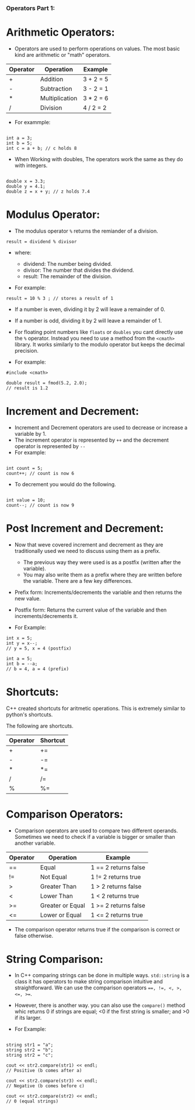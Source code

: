 ### Operators Part 1:

# Arithmetic Operators:
- Operators are used to perform operations on values. The most basic kind are arithmetic or "math" operators. 


| Operator    | Operation            | Example          |
| ----------- | -------------------- | ---------------  |
|      +      | Addition             |    3 + 2 = 5     |
|      -      | Subtraction          |    3 - 2 = 1     |
|      *      | Multiplication       |    3 * 2 = 6     |
|      /      | Division             |    4 / 2 = 2     |  


- For exammple: 
```

int a = 3;
int b = 5;
int c = a + b; // c holds 8

```

- When Working with doubles, The operators work the same as they do with integers. 
```

double x = 3.3;
double y = 4.1;
double z = x + y; // z holds 7.4

```

# Modulus Operator:

- The modulus operator `%` returns the remiander of a division. 
``` 
result = dividend % divisor
```
- where:
     - dividend: The number being divided.
     - divisor: The number that divides the dividend.
     - result: The remainder of the division.

- For example:
```
result = 10 % 3 ; // stores a result of 1
```

- If a number is even, dividing it by 2 will leave a remainder of 0.
- If a number is odd, dividing it by 2 will leave a remainder of 1.


- For floating point numbers like `floats` or `doubles` you cant directly use the `%` operator. Instead you need to use a method from the `<cmath>` library. It works similarly to the modulo operator but keeps the decimal precision. 

- For example: 

```
#include <cmath>

double result = fmod(5.2, 2.0);
// result is 1.2
```

# Increment and Decrement:

- Increment and Decrement operators are used to decrease or increase a variable by 1.
- The increment operator is represented by `++` and the decrement operator is represented by `--`
- For example:
```

int count = 5;
count++; // count is now 6

```

- To decrement you would do the following.
```

int value = 10;
count--; // count is now 9

```

# Post Increment and Decrement:
- Now that weve covered increment and decrement as they are traditionally used we need to discuss using them as a prefix. 
     - The previous way they were used is as a postfix (written after the variable).
     - You may also write them as a prefix where they are written before the variable. There are a few key differences.

- Prefix form: Increments/decrements the variable and then returns the new value.
- Postfix form: Returns the current value of the variable and then increments/decrements it.

- For Example:

```
int x = 5;
int y = x--;
// y = 5, x = 4 (postfix)

int a = 5;
int b = --a;
// b = 4, a = 4 (prefix)
```
# Shortcuts:
C++ created shortcuts for aritmetic operations. This is extremely similar to python's shortcuts.

The following are shortcuts.

| Operator    |       Shortcut       |
| ----------- | -------------------- |
|      +      | +=                   |
|      -      | -=                   |
|      *      | *=                   |
|      /      | /=                   |
|      %      | %=                   |

# Comparison Operators:

- Comparison operators are used to compare two different operands. Sometimes we need to check if a variable is bigger or smaller than another variable.

| Operator    | Operation            | Example                   |
| ----------- | -------------------- | ---------------           |
|      ==     | Equal                |    1 == 2 returns false   |
|      !=     | Not Equal	       |    1 != 2 returns true    |
|      >      | Greater Than	       |    1 > 2 returns false    |
|      <      | Lower Than	       |    1 < 2 returns true     |  
|      >=     | Greater or Equal	  |    1 >= 2 returns false   |
|      <=     | Lower or Equal	  |    1 <= 2 returns true    | 


- The comparison operator returns true if the comparison is correct or false otherwise.

# String Comparison:

- In C++ comparing strings can be done in multiple ways. `std::string` is a class it has operators to make string comparison intuitive and straightforward. We can use the comparison operators `==, !=, <, >, <=, >=`.

- However, there is another way. you can also use the `compare()` method whic returns 0 if strings are equal; <0 if the first string is smaller; and >0 if its larger. 

- For Example:
```

string str1 = "a";
string str2 = "b";
string str2 = "c";

cout << str2.compare(str1) << endl; 
// Positive (b comes after a)

cout << str2.compare(str3) << endl;
// Negative (b comes before c)

cout << str2.compare(str2) << endl;
// 0 (equal strings)
```